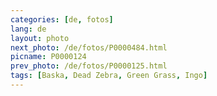 ```yaml
---
categories: [de, fotos]
lang: de
layout: photo
next_photo: /de/fotos/P0000484.html
picname: P0000124
prev_photo: /de/fotos/P0000125.html
tags: [Baska, Dead Zebra, Green Grass, Ingo]
---
```

